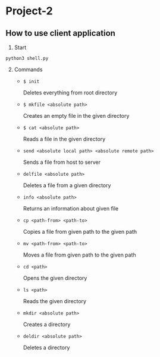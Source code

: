 # Project-2

## How to use client application
1. Start
```
python3 shell.py
```
2. Commands
   - `$ init`
     
     Deletes everything from root directory
   - `$ mkfile <absolute path>`
     
     Creates an empty file in the given directory
   - `$ cat <absolute path>`
   
     Reads a file in the given directory
   - `send <absolute local path> <absolute remote path>`
     
     Sends a file from host to server
   - `delfile <absolute path>`
   
     Deletes a file from a given directory
   - `info <absolute path>`
     
     Returns an information about given file
   - `cp <path-from> <path-to>`
     
     Copies a file from given path to the given path
   - `mv <path-from> <path-to>`
     
     Moves a file from given path to the given path
   - `cd <path>`
     
     Opens the given directory
   - `ls <path>`
     
     Reads the given directory
   - `mkdir <absolute path>`
     
     Creates a directory
   - `deldir <absolute path>`
     
     Deletes a directory
